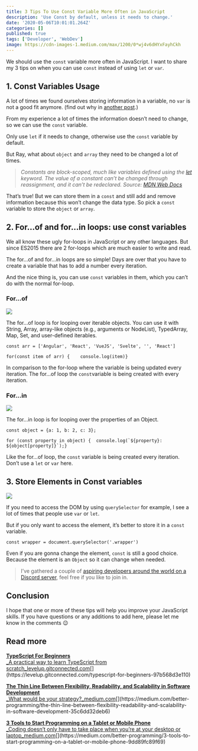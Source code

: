 ```yaml
---
title: 3 Tips To Use Const Variable More Often in JavaScript
description: 'Use Const by default, unless it needs to change.'
date: '2020-05-06T10:01:01.264Z'
categories: []
published: true
tags: ['Developer', 'WebDev']
image: https://cdn-images-1.medium.com/max/1200/0*wj4v6dHYxFayhCkh
---
```


We should use the `const` variable more often in JavaScript. I want to share my 3 tips on when you can use `const` instead of using `let` or `var`.

## 1\. Const Variables Usage

A lot of times we found ourselves storing information in a variable, no `var` is not a good fit anymore. (find out why in [another post](https://itnext.io/what-is-the-scope-in-javascript-a2add52bf9d8).)

From my experience a lot of times the information doesn’t need to change, so we can use the `const` variable.

Only use `let` if it needs to change, otherwise use the `const` variable by default.

But Ray, what about `object` and `array` they need to be changed a lot of times.

> _Constants are block-scoped, much like variables defined using the_ [_let_](https://developer.mozilla.org/en-US/docs/Web/JavaScript/Reference/Statements/let) _keyword. The value of a constant can’t be changed through reassignment, and it can’t be redeclared. Source:_ [_MDN Web Docs_](https://developer.mozilla.org/en-US/docs/Web/JavaScript/Reference/Statements/const)

That’s true! But we can store them in a `const` and still add and remove information because this won’t change the data type. So pick a `const` variable to store the `object` or `array`.

## 2\. For…of and for…in loops: use const variables

We all know these ugly for-loops in JavaScript or any other languages. But since ES2015 there are 2 for-loops which are much easier to write and read.

The for…of and for…in loops are so simple! Days are over that you have to create a variable that has to add a number every iteration.

And the nice thing is, you can use `const` variables in them, which you can’t do with the normal for-loop.

### For…of

![](https://cdn-images-1.medium.com/max/800/1*8LOQC7qJjfdVdZSopoapVw.png)

The for…of loop is for looping over iterable objects. You can use it with String, Array, array-like objects (e.g., arguments or NodeList), TypedArray, Map, Set, and user-defined iterables.

```
const arr = ['Angular', 'React', 'VueJS', 'Svelte', '', 'React']
```

```
for(const item of arr) {    console.log(item)}
```

In comparison to the for-loop where the variable is being updated every iteration. The for…of loop the `const`variable is being created with every iteration.

### For…in

![](https://cdn-images-1.medium.com/max/800/1*gIhGfeBzAtab2RxSCGLo-w.png)

The for…in loop is for looping over the properties of an Object.

```
const object = {a: 1, b: 2, c: 3};
```

```
for (const property in object) {  console.log(`${property}: ${object[property]}`);}
```

Like the for…of loop, the `const` variable is being created every iteration. Don’t use a `let` or `var` here.

## 3\. Store Elements in Const variables

![](https://cdn-images-1.medium.com/max/800/1*KquyP6coxIaXMg7KCQdmCA.png)

If you need to access the DOM by using `querySelector` for example, I see a lot of times that people use `var` or `let`.

But if you only want to access the element, it’s better to store it in a `const` variable.

```
const wrapper = document.querySelector('.wrapper')
```

Even if you are gonna change the element, `const` is still a good choice. Because the element is an `Object` so it can change when needed.

> I’ve gathered a couple of [aspiring developers around the world on a Discord server](https://mailchi.mp/fb82491d03f8/dev-by-rayray-discord-community), feel free if you like to join in.

## Conclusion

I hope that one or more of these tips will help you improve your JavaScript skills. If you have questions or any additions to add here, please let me know in the comments 😉

## Read more

[**TypeScript For Beginners**  
_A practical way to learn TypeScript from scratch_levelup.gitconnected.com](https://levelup.gitconnected.com/typescript-for-beginners-97b568d3e110 "https://levelup.gitconnected.com/typescript-for-beginners-97b568d3e110")[](https://levelup.gitconnected.com/typescript-for-beginners-97b568d3e110)

[**The Thin Line Between Flexibility, Readability, and Scalability in Software Development**  
_What would be your strategy?_medium.com](https://medium.com/better-programming/the-thin-line-between-flexibility-readability-and-scalability-in-software-development-35c6dd32deb6 "https://medium.com/better-programming/the-thin-line-between-flexibility-readability-and-scalability-in-software-development-35c6dd32deb6")[](https://medium.com/better-programming/the-thin-line-between-flexibility-readability-and-scalability-in-software-development-35c6dd32deb6)

[**3 Tools to Start Programming on a Tablet or Mobile Phone**  
_Coding doesn’t only have to take place when you’re at your desktop or laptop_medium.com](https://medium.com/better-programming/3-tools-to-start-programming-on-a-tablet-or-mobile-phone-9dd89fc89f69 "https://medium.com/better-programming/3-tools-to-start-programming-on-a-tablet-or-mobile-phone-9dd89fc89f69")[](https://medium.com/better-programming/3-tools-to-start-programming-on-a-tablet-or-mobile-phone-9dd89fc89f69)